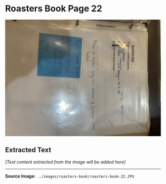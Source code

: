 # Roasters Book Page 22

![Roasters Book Page 22](../images/roasters-book/roasters-book-22.JPG)

## Extracted Text

*[Text content extracted from the image will be added here]*

---

**Source Image:** `../images/roasters-book/roasters-book-22.JPG`
